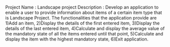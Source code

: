 Project Name : Landscape project
Description : 
  Develop an application to enable a user to provide information about items of a certain item type that is Landscape Project.
  The functionalities that the application provide are 1)Add an item, 2)Display the details of the first entered item, 3)Display the details of the last entered item, 4)Calculate and display the average value of the mandatory state of all the items entered until that point, 5)Calculate and display the item with the highest mandatory state, 6)Exit application.
